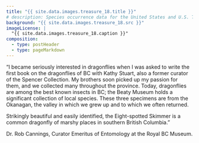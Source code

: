 ```yaml
---
title: "{{ site.data.images.treasure_18.title }}"
# description: Species occurrence data for the United States and U.S. Territories.
background: "{{ site.data.images.treasure_18.src }}"
imageLicense: |
  "{{ site.data.images.treasure_18.caption }}"
composition:
  - type: postHeader
  - type: pageMarkdown
---
```


“I became seriously interested in dragonflies when I was asked to write the first book on the dragonflies of BC with Kathy Stuart, also a former curator of the Spencer Collection. My brothers soon picked up my passion for them, and we collected many throughout the province. Today, dragonflies are among the best known insects in BC; the Beaty Museum holds a significant collection of local species. These three specimens are from the Okanagan, the valley in which we grew up and to which we often returned.

Strikingly beautiful and easily identified, the Eight-spotted Skimmer is a common dragonfly of marshy places in southern British Columbia.”

Dr. Rob Cannings, Curator Emeritus of Entomology at the Royal BC Museum.